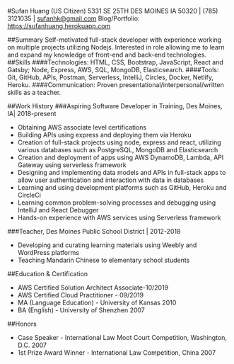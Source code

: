 #Sufan Huang (US Citizen)
5331 SE 25TH DES MOINES IA 50320 | (785) 3121035 | sufanhk@gmail.com
Blog/Portfolio:  https://sufanhuang.herokuapp.com
 
##Summary
Self-motivated full-stack developer with experience working on multiple projects utilizing Nodejs.  Interested in role allowing me to learn and expand my knowledge of front-end and back-end technologies.
##Skills
####Technologies: 
HTML, CSS, Bootstrap, JavaScript, React and Gatsby; Node, Express, AWS, SQL, MongoDB, Elasticsearch.
####Tools: 
Git, GitHub, APIs, Postman, Serverless, IntelliJ, Circles, Docker, Netlify, Heroku.
####Communication: 
Proven presentational/interpersonal/written skills as a teacher.

##Work History
###Aspiring Software Developer in Training, Des Moines, IA| 2018-present
* Obtaining AWS associate level certifications
* Building APIs using express and deploying them via Heroku
* Creation of full-stack projects using node, express and react, utilizing various databases such as PostgreSQL, MongoDB and Elasticsearch
* Creation and deployment of apps using AWS DynamoDB, Lambda, API Gateway using serverless framework
* Designing and implementing data models and APIs in full-stack apps to allow user authentication and interaction with data in databases
* Learning and using development platforms such as GitHub, Heroku and CircleCi
* Learning common problem-solving processes and debugging using IntelliJ and React Debugger
* Hands-on experience with AWS services using Serverless framework

###Teacher, Des Moines Public School District | 2012-2018
* Developing and curating learning materials using Weebly and WordPress platforms
* Teaching Mandarin Chinese to elementary school students

##Education & Certification
* AWS Certified Solution Architect Associate-10/2019
* AWS Certified Cloud Practitioner - 09/2019
* MA (Language Education) - University of Kansas 2010
* BA (English) - University of Shenzhen 2007

##Honors
* Case Speaker - International Law Moot Court Competition, Washington, D.C. 2007
* 1st Prize Award Winner - International Law Competition, China 2007 

